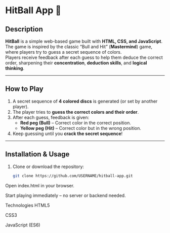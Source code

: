 # HitBall App 🎯

## Description
**HitBall** is a simple web-based game built with **HTML, CSS, and JavaScript**.  
The game is inspired by the classic “Bull and Hit” (**Mastermind**) game, where players try to guess a secret sequence of colors.  
Players receive feedback after each guess to help them deduce the correct order, sharpening their **concentration**, **deduction skills**, and **logical thinking**.

---

## How to Play
1. A secret sequence of **4 colored discs** is generated (or set by another player).  
2. The player tries to **guess the correct colors and their order**.  
3. After each guess, feedback is given:  
   - **Red peg (Bull)** – Correct color in the correct position.  
   - **Yellow peg (Hit)** – Correct color but in the wrong position.  
4. Keep guessing until you **crack the secret sequence**!

---

## Installation & Usage
1. Clone or download the repository:  
   ```bash
   git clone https://github.com/USERNAME/hitball-app.git
Open index.html in your browser.

Start playing immediately – no server or backend needed.

Technologies
HTML5

CSS3

JavaScript (ES6)
